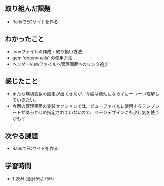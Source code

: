 ## 取り組んだ課題
- RailsでECサイトを作る
  
## わかったこと 
- .envファイルの作成・取り扱い方法
- gem 'dotenv-rails' の使用方法
- ヘッダーviewファイルへ管理画面へのリンク追加

## 感じたこと  
- またも環境変数の設定が出てきたが、今度は億劫にならずに一つ一つ理解していきたい。
- 今回の管理画面の実装セクションでは、ビューファイルに使用するテンプレートがあらかじめ指定されていないので、ページデザインにも少し気を使うかも？
  
## 次やる課題  
- RailsでECサイトを作る
  
## 学習時間  
- 1.25H (合計552.75H)
